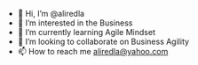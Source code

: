 - 👋 Hi, I’m @aliredla
- 👀 I’m interested in the Business
- 🌱 I’m currently learning Agile Mindset
- 💞️ I’m looking to collaborate on Business Agility
- 📫 How to reach me aliredla@yahoo.com

<!---
aliredla/aliredla is a ✨ special ✨ repository because its `README.md` (this file) appears on your GitHub profile.
You can click the Preview link to take a look at your changes.
--->
